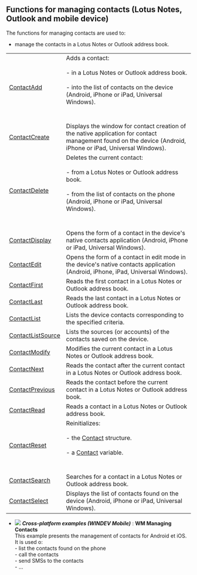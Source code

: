 


## Functions for managing contacts (Lotus Notes, Outlook and mobile device)
			



<a name="NOTE1"></a>
<a name="NOTE1_1"></a>


The functions for managing contacts are used to: 

- manage the contacts in a Lotus Notes or Outlook address book. 







|   |   |
| --- | --- |
| [ContactAdd](../WDLang3/1000006101.md) | Adds a contact: <br><br>- in a Lotus Notes or Outlook address book.<br><br>- into the list of contacts on the device (Android, iPhone or iPad, Universal Windows).<br><br><br> |
| [ContactCreate](../WDLang3/1000019556.md) | Displays the window for contact creation of the native application for contact management found on the device (Android, iPhone or iPad, Universal Windows). |
| [ContactDelete](../WDLang3/1000006109.md) | Deletes the current contact: <br><br>- from a Lotus Notes or Outlook address book. <br><br>- from the list of contacts on the phone (Android, iPhone or iPad, Universal Windows).<br><br><br> |
| [ContactDisplay](../WDLang3/1000019506.md) | Opens the form of a contact in the device's native contacts application (Android, iPhone or iPad, Universal Windows). |
| [ContactEdit](../WDLang3/1000019507.md) | Opens the form of a contact in edit mode in the device's native contacts application (Android, iPhone, iPad, Universal Windows). |
| [ContactFirst](../WDLang3/1000006106.md) | Reads the first contact in a Lotus Notes or Outlook address book. |
| [ContactLast](../WDLang3/1000006103.md) | Reads the last contact in a Lotus Notes or Outlook address book. |
| [ContactList](../WDLang3/1000020266.md) | Lists the device contacts corresponding to the specified criteria. |
| [ContactListSource](../WDLang3/1000020214.md) | Lists the sources (or accounts) of the contacts saved on the device. |
| [ContactModify](../WDLang3/1000006104.md) | Modifies the current contact in a Lotus Notes or Outlook address book. |
| [ContactNext](../WDLang3/1000006108.md) | Reads the contact after the current contact in a Lotus Notes or Outlook address book. |
| [ContactPrevious](../WDLang3/1000006105.md) | Reads the contact before the current contact in a Lotus Notes or Outlook address book. |
| [ContactRead](../WDLang3/1000006112.md) | Reads a contact in a Lotus Notes or Outlook address book. |
| [ContactReset](../WDLang3/1000006107.md) | Reinitializes: <br><br>- the [Contact](../WDLang3/1000006111.md) structure. <br><br>- a [Contact](../WDLang3/1000020254.md) variable. <br><br><br> |
| [ContactSearch](../WDLang3/1000006102.md) | Searches for a contact in a Lotus Notes or Outlook address book. |
| [ContactSelect](../WDLang3/1000019508.md) | Displays the list of contacts found on the device (Android, iPhone or iPad, Universal Windows). |






- ![](https://doc.pcsoft.fr/en-US/images/image.awp?langid=3&name=WMManagingContacts.gif) ***Cross-platform examples (WINDEV Mobile)*** : **WM Managing Contacts** <br>This example presents the management of contacts for Android et iOS.<br>It is used o:<br>- list the contacts found on the phone<br>- call the contacts<br>- send SMSs to the contacts<br>- ...


